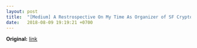 ```yaml
---
layout: post
title:  "[Medium] A Restrospective On My Time As Organizer of SF Cryptocurrency Developers Meetup"
date:   2018-08-09 19:19:21 +0700
---
```


**Original:** [link](https://medium.com/hackernoon/a-retrospective-on-my-time-as-organizer-of-the-sf-cryptocurrency-devs-meetup-44ac629a8d1?source=your_stories_page---------------------------)
